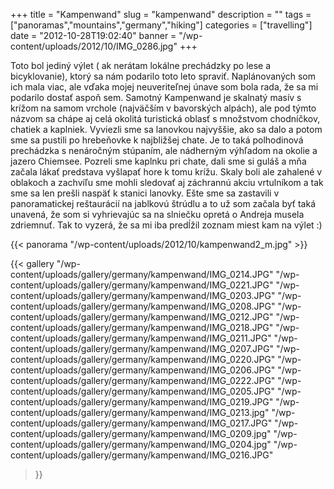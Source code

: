 +++
title = "Kampenwand"
slug = "kampenwand"
description = ""
tags = ["panoramas","mountains","germany","hiking"]
categories = ["travelling"]
date = "2012-10-28T19:02:40"
banner = "/wp-content/uploads/2012/10/IMG_0286.jpg"
+++

Toto bol jediný výlet ( ak nerátam lokálne prechádzky po lese a bicyklovanie), ktorý sa nám podarilo
toto leto spraviť. Naplánovaných som ich mala viac, ale vďaka mojej neuveriteľnej únave som bola rada, že sa mi
podarilo dostať aspoň sem. Samotný Kampenwand je skalnatý masív s krížom na samom vrchole
(najväčším v bavorských alpách), ale pod týmto názvom sa chápe aj celá okolitá turistická oblasť s
množstvom chodníčkov, chatiek a kaplniek. Vyviezli sme sa lanovkou najvyššie, ako sa dalo a potom
sme sa pustili po hrebeňovke k najbližšej chate. Je to taká polhodinová prechádzka s nenáročným
stúpaním, ale nádherným výhľadom na okolie a jazero Chiemsee. Pozreli sme kaplnku pri chate, dali
sme si guláš a mňa začala lákať predstava vyšlapať hore k tomu krížu. Skaly boli ale zahalené v
oblakoch a zachvíľu sme mohli sledovať aj záchrannú akciu vrtulníkom a tak sme sa len prešli naspäť
k stanici lanovky. Ešte sme sa zastavili v panoramatickej reštaurácií na jablkovú štrúdlu a to už
som začala byť taká unavená, že som si vyhrievajúc sa na slniečku opretá o Andreja musela
zdriemnuť. Tak to vyzerá, že sa mi iba predĺžil zoznam miest kam na výlet :)

{{< panorama "/wp-content/uploads/2012/10/kampenwand2_m.jpg"  >}}

{{< gallery
    "/wp-content/uploads/gallery/germany/kampenwand/IMG_0214.JPG"
    "/wp-content/uploads/gallery/germany/kampenwand/IMG_0221.JPG"
    "/wp-content/uploads/gallery/germany/kampenwand/IMG_0203.JPG"
    "/wp-content/uploads/gallery/germany/kampenwand/IMG_0208.JPG"
    "/wp-content/uploads/gallery/germany/kampenwand/IMG_0212.JPG"
    "/wp-content/uploads/gallery/germany/kampenwand/IMG_0218.JPG"
    "/wp-content/uploads/gallery/germany/kampenwand/IMG_0211.JPG"
    "/wp-content/uploads/gallery/germany/kampenwand/IMG_0207.JPG"
    "/wp-content/uploads/gallery/germany/kampenwand/IMG_0220.JPG"
    "/wp-content/uploads/gallery/germany/kampenwand/IMG_0206.JPG"
    "/wp-content/uploads/gallery/germany/kampenwand/IMG_0222.JPG"
    "/wp-content/uploads/gallery/germany/kampenwand/IMG_0205.JPG"
    "/wp-content/uploads/gallery/germany/kampenwand/IMG_0219.JPG"
    "/wp-content/uploads/gallery/germany/kampenwand/IMG_0213.jpg"
    "/wp-content/uploads/gallery/germany/kampenwand/IMG_0217.JPG"
    "/wp-content/uploads/gallery/germany/kampenwand/IMG_0209.jpg"
    "/wp-content/uploads/gallery/germany/kampenwand/IMG_0204.jpg"
    "/wp-content/uploads/gallery/germany/kampenwand/IMG_0216.JPG"
>}}
